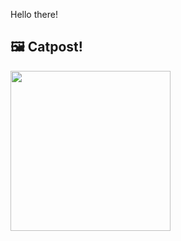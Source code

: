Hello there!



## 🖼️ Catpost!

<sub>
    <img src="https://cdn2.thecatapi.com/images/nIoQyeLs8.png" height="256">
</sub>

